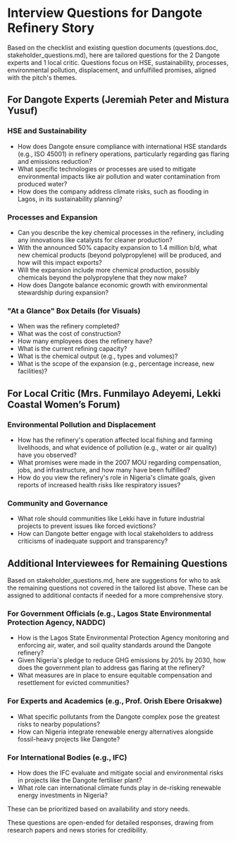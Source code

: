 # Interview Questions for Dangote Refinery Story

Based on the checklist and existing question documents (questions.doc, stakeholder_questions.md), here are tailored questions for the 2 Dangote experts and 1 local critic. Questions focus on HSE, sustainability, processes, environmental pollution, displacement, and unfulfilled promises, aligned with the pitch's themes.

## For Dangote Experts (Jeremiah Peter and Mistura Yusuf)

### HSE and Sustainability
- How does Dangote ensure compliance with international HSE standards (e.g., ISO 45001) in refinery operations, particularly regarding gas flaring and emissions reduction?
- What specific technologies or processes are used to mitigate environmental impacts like air pollution and water contamination from produced water?
- How does the company address climate risks, such as flooding in Lagos, in its sustainability planning?

### Processes and Expansion
- Can you describe the key chemical processes in the refinery, including any innovations like catalysts for cleaner production?
- With the announced 50% capacity expansion to 1.4 million b/d, what new chemical products (beyond polypropylene) will be produced, and how will this impact exports?
- Will the expansion include more chemical production, possibly chemicals beyond the polypropylene that they now make?
- How does Dangote balance economic growth with environmental stewardship during expansion?

### "At a Glance" Box Details (for Visuals)
- When was the refinery completed?
- What was the cost of construction?
- How many employees does the refinery have?
- What is the current refining capacity?
- What is the chemical output (e.g., types and volumes)?
- What is the scope of the expansion (e.g., percentage increase, new facilities)?

## For Local Critic (Mrs. Funmilayo Adeyemi, Lekki Coastal Women’s Forum)

### Environmental Pollution and Displacement
- How has the refinery's operation affected local fishing and farming livelihoods, and what evidence of pollution (e.g., water or air quality) have you observed?
- What promises were made in the 2007 MOU regarding compensation, jobs, and infrastructure, and how many have been fulfilled?
- How do you view the refinery's role in Nigeria's climate goals, given reports of increased health risks like respiratory issues?

### Community and Governance
- What role should communities like Lekki have in future industrial projects to prevent issues like forced evictions?
- How can Dangote better engage with local stakeholders to address criticisms of inadequate support and transparency?

## Additional Interviewees for Remaining Questions

Based on stakeholder_questions.md, here are suggestions for who to ask the remaining questions not covered in the tailored list above. These can be assigned to additional contacts if needed for a more comprehensive story.

### For Government Officials (e.g., Lagos State Environmental Protection Agency, NADDC)
- How is the Lagos State Environmental Protection Agency monitoring and enforcing air, water, and soil quality standards around the Dangote refinery?
- Given Nigeria's pledge to reduce GHG emissions by 20% by 2030, how does the government plan to address gas flaring at the refinery?
- What measures are in place to ensure equitable compensation and resettlement for evicted communities?

### For Experts and Academics (e.g., Prof. Orish Ebere Orisakwe)
- What specific pollutants from the Dangote complex pose the greatest risks to nearby populations?
- How can Nigeria integrate renewable energy alternatives alongside fossil-heavy projects like Dangote?

### For International Bodies (e.g., IFC)
- How does the IFC evaluate and mitigate social and environmental risks in projects like the Dangote fertiliser plant?
- What role can international climate funds play in de-risking renewable energy investments in Nigeria?

These can be prioritized based on availability and story needs.

These questions are open-ended for detailed responses, drawing from research papers and news stories for credibility.
